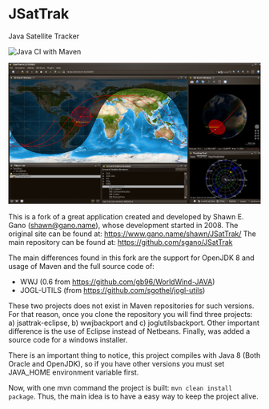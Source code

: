 # JSatTrak
Java Satellite Tracker

![Java CI with Maven](https://github.com/Scicrop/JSatTrak/workflows/Java%20CI%20with%20Maven/badge.svg)

![Screenshot](https://github.com/Scicrop/JSatTrak/raw/master/jsattrak-eclipse/dist/screenshot.png)

This is a fork of a great application created and developed by Shawn E. Gano (shawn@gano.name), whose development started in 2008.
The original site can be found at: https://www.gano.name/shawn/JSatTrak/
The main repository can be found at: https://github.com/sgano/JSatTrak

The main differences found in this fork are the support for OpenJDK 8 and usage of Maven and the full source code of:
 - WWJ (0.6 from https://github.com/gb96/WorldWind-JAVA) 
 - JOGL-UTILS (from https://github.com/sgothel/jogl-utils) 

These two projects does not exist in Maven repositories for such versions. For that reason, once you clone the repository you will find three projects: 
a) jsattrak-eclipse, b) wwjbackport and c) joglutilsbackport. Other important difference is the use of Eclipse instead of Netbeans. Finally, was added a source code for a windows installer.

There is an important thing to notice, this project compiles with Java 8 (Both Oracle and OpenJDK), so if you have other versions you must set JAVA_HOME environment variable first.

Now, with one mvn command the project is built: `mvn clean install package`. Thus, the main idea is to have a easy way to keep the project alive.

